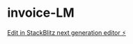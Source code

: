 # invoice-LM

[Edit in StackBlitz next generation editor ⚡️](https://stackblitz.com/~/github.com/fhub-1/invoice-LM)